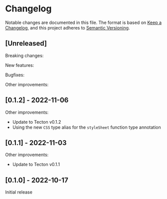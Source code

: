 # Changelog

Notable changes are documented in this file. The format is based on [Keep a Changelog](https://keepachangelog.com/en/1.0.0/), and this project adheres to [Semantic Versioning](https://semver.org/spec/v2.0.0.html).

## [Unreleased]

Breaking changes:

New features:

Bugfixes:

Other improvements:

## [0.1.2] - 2022-11-06

Other improvements:
- Update to Tecton v0.1.2
- Using the new `CSS` type alias for the `styleSheet` function type annotation

## [0.1.1] - 2022-11-03

Other improvements:
- Update to Tecton v0.1.1

## [0.1.0] - 2022-10-17

Initial release
